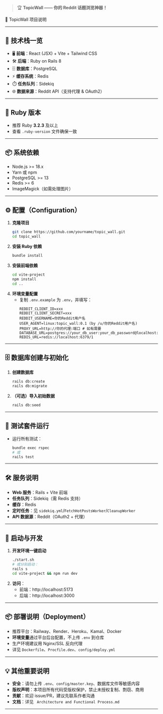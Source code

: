 > 🏆 **TopicWall —— 你的 Reddit 话题浏览神器！** 
 
🚀 TopicWall 项目说明

---

## 🧱 技术栈一览

- 🖥️ **前端**：React (JSX) + Vite + Tailwind CSS
- 🛠️ **后端**：Ruby on Rails 8
- 🗄️ **数据库**：PostgreSQL
- ⚡ **缓存系统**：Redis
- ⏱️ **任务队列**：Sidekiq
- 🌐 **数据来源**：Reddit API（支持代理 & OAuth2）

---

## 💎 Ruby 版本

- 推荐 Ruby **3.2.3** 及以上
- 查看 `.ruby-version` 文件确保一致

---

## 📦 系统依赖

- Node.js >= 18.x
- Yarn 或 npm
- PostgreSQL >= 13
- Redis >= 6
- ImageMagick（如需处理图片）

---

## ⚙️ 配置（Configuration）

1. **克隆项目**
   ```bash
   git clone https://github.com/yourname/topic_wall.git
   cd topic_wall
   ```
2. **安装 Ruby 依赖**
   ```bash
   bundle install
   ```
3. **安装前端依赖**
   ```bash
   cd vite-project
   npm install
   cd ..
   ```
4. **环境变量配置**
   - 复制 `.env.example` 为 `.env`，并填写：
     ```env
     REDDIT_CLIENT_ID=xxx
     REDDIT_CLIENT_SECRET=xxx
     REDDIT_USERNAME=你的Reddit用户名
     USER_AGENT=linux:topic_wall:0.1 (by /u/你的Reddit用户名)
     PROXY_URL=http://你的代理:端口 # 如有需要
     DATABASE_URL=postgres://your_db_user:your_db_password@localhost:5432/topic_wall_usage
     REDIS_URL=redis://localhost:6379/1
     ```

---

## 🗄️ 数据库创建与初始化

1. **创建数据库**
   ```bash
   rails db:create
   rails db:migrate
   ```
2. **（可选）导入初始数据**
   ```bash
   rails db:seed
   ```

---

## 🧪 测试套件运行

- 运行所有测试：
  ```bash
  bundle exec rspec
  # 或
  rails test
  ```

---

## 🛠️ 服务说明

- **Web 服务**：Rails + Vite 前端
- **任务队列**：Sidekiq（需 Redis 支持）
- **缓存**：Redis
- **定时任务**：见 `sidekiq.yml`/`FetchHotPostsWorker`/`CleanupWorker`
- **API 数据源**：Reddit（OAuth2 + 代理）

---

## 🚀 启动与开发

1. **开发环境一键启动**
   ```bash
   ./start.sh
   # 或分别启动：
   rails s
   cd vite-project && npm run dev
   ```
2. **访问**：
   - 前端：http://localhost:5173
   - 后端：http://localhost:3000

---

## 📦 部署说明（Deployment）

- 推荐平台：Railway、Render、Heroku、Kamal、Docker
- **环境变量**通过平台后台配置，不上传 `.env` 到仓库
- 生产环境建议用 Nginx/SSL 反向代理
- 详见 `Dockerfile`、`Procfile.dev`、`config/deploy.yml`

---

## 💡 其他重要说明

- **安全**：请勿上传 `.env`、`config/master.key`、数据库文件等敏感内容
- **版权声明**：本项目所有代码受版权保护，禁止未授权复制、剽窃、商用
- **贡献**：欢迎 issue/PR，建议先联系作者沟通
- **文档**：详见 ` Architecture and Functional Process.md`

---

